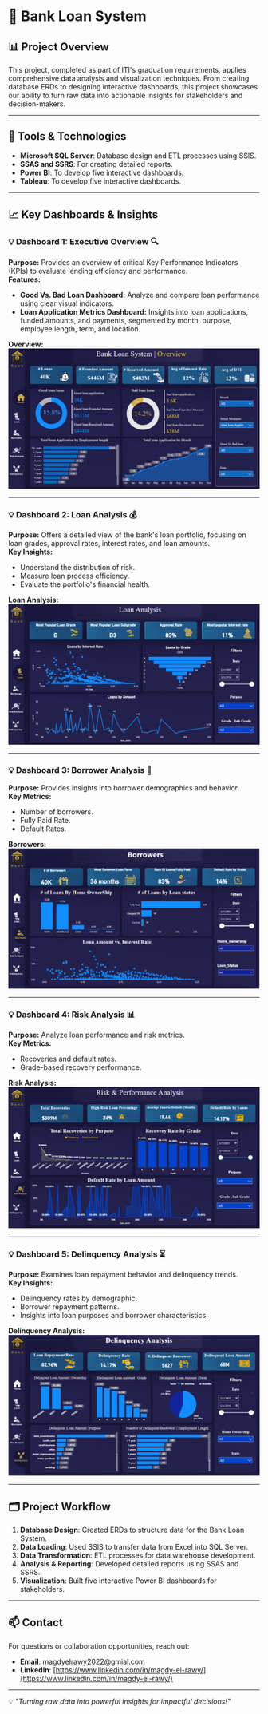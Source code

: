# 🏦 Bank Loan System

## 📊 Project Overview  
This project, completed as part of ITI's graduation requirements, applies comprehensive data analysis and visualization techniques. From creating database ERDs to designing interactive dashboards, this project showcases our ability to turn raw data into actionable insights for stakeholders and decision-makers.  

---

## 🔧 Tools & Technologies  
- **Microsoft SQL Server**: Database design and ETL processes using SSIS.  
- **SSAS and SSRS**: For creating detailed reports.  
- **Power BI**: To develop five interactive dashboards.
- **Tableau**: To develop five interactive dashboards.

---

## 📈 Key Dashboards & Insights  

### 💡 Dashboard 1: Executive Overview 🔍  
**Purpose:** Provides an overview of critical Key Performance Indicators (KPIs) to evaluate lending efficiency and performance.  
**Features:**  
- **Good Vs. Bad Loan Dashboard:** Analyze and compare loan performance using clear visual indicators.  
- **Loan Application Metrics Dashboard:** Insights into loan applications, funded amounts, and payments, segmented by month, purpose, employee length, term, and location.  

**Overview:**  
![Executive Overview](https://github.com/Magdy-ElRawy/Bank-Loans-Management-Analysis-and-Reporting-System/blob/main/Overview%20Dashboard.png)

---

### 💡 Dashboard 2: Loan Analysis 💰  
**Purpose:** Offers a detailed view of the bank's loan portfolio, focusing on loan grades, approval rates, interest rates, and loan amounts.  
**Key Insights:**  
- Understand the distribution of risk.  
- Measure loan process efficiency.  
- Evaluate the portfolio's financial health.  

**Loan Analysis:**  
![Loan Analysis](https://github.com/Magdy-ElRawy/Bank-Loans-Management-Analysis-and-Reporting-System/blob/main/Loan%20Analysis%20Dashboard.png)

---

### 💡 Dashboard 3: Borrower Analysis 💱  
**Purpose:** Provides insights into borrower demographics and behavior.  
**Key Metrics:**  
- Number of borrowers.  
- Fully Paid Rate.  
- Default Rates.  

**Borrowers:**  
![Borrower Analysis](https://github.com/Magdy-ElRawy/Bank-Loans-Management-Analysis-and-Reporting-System/blob/main/Borrowers%20Dashboard.png)

---

### 💡 Dashboard 4: Risk Analysis 📊  
**Purpose:** Analyze loan performance and risk metrics.  
**Key Metrics:**  
- Recoveries and default rates.  
- Grade-based recovery performance.  

**Risk Analysis:**  
![Risk Analysis](https://github.com/Magdy-ElRawy/Bank-Loans-Management-Analysis-and-Reporting-System/blob/main/Risk%20%26%20Performance%20Analysis%20Dashboard.png)

---

### 💡 Dashboard 5: Delinquency Analysis ⏳  
**Purpose:** Examines loan repayment behavior and delinquency trends.  
**Key Insights:**  
- Delinquency rates by demographic.  
- Borrower repayment patterns.  
- Insights into loan purposes and borrower characteristics.  

**Delinquency Analysis:**  
![Delinquency Analysis](https://github.com/Magdy-ElRawy/Bank-Loans-Management-Analysis-and-Reporting-System/blob/main/Delinquency%20Analysis%20Dashboard.png)

---

## 🗂️ Project Workflow  
1. **Database Design**: Created ERDs to structure data for the Bank Loan System.  
2. **Data Loading**: Used SSIS to transfer data from Excel into SQL Server.  
3. **Data Transformation**: ETL processes for data warehouse development.  
4. **Analysis & Reporting**: Developed detailed reports using SSAS and SSRS.  
5. **Visualization**: Built five interactive Power BI dashboards for stakeholders.  

---

## 📫 Contact  
For questions or collaboration opportunities, reach out:  
- **Email**: [magdyelrawy2022@gmial.com](mailto:magdyelrawy2022@gmial.com)  
- **LinkedIn**: [https://www.linkedin.com/in/magdy-el-rawy/](https://www.linkedin.com/in/magdy-el-rawy/)   

---

💡 *"Turning raw data into powerful insights for impactful decisions!"*
